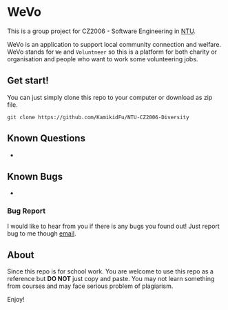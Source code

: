 # WeVo

This is a group project for CZ2006 - Software Engineering in [NTU](http://www.ntu.edu.sg/Pages/home.aspx).

WeVo is an application to support local community connection and welfare. WeVo stands for `We` and `Voluntneer` so this is a platform for both charity or organisation and people who want to work some volunteering jobs. 



## Get start!

You can just simply clone this repo to your computer or download as zip file.

```shell
git clone https://github.com/KamikidFu/NTU-CZ2006-Diversity
```



## Known Questions

-



## Known Bugs

-

### Bug Report

I would like to hear from you if there is any bugs you found out! Just report bug to me though [email](mailto:kidfu@live.com).



## About

Since this repo is for school work. You are welcome to use this repo as a reference but **DO NOT** just copy and paste. You may not learn something from courses and may face serious problem of plagiarism.

Enjoy!
